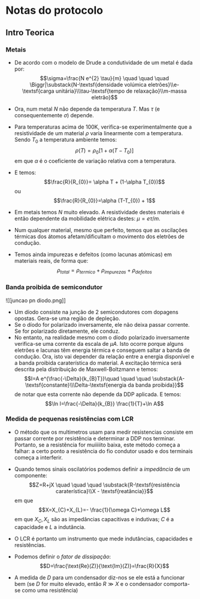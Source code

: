 # Notas do protocolo
## Intro Teorica
### Metais
- De acordo com o modelo de Drude a condutividade de um metal é dada por:
$$\sigma=\frac{N e^{2} \tau}{m} \quad \quad \quad \Biggr|\substack{N-\textsf{densidade volúmica eletrões}\\e-\textsf{carga unitária}\\\tau-\textsf{tempo de relaxação}\\m-massa eletrão}$$
- Ora, num metal $N$ não depende da temperatura $T$. Mas $\tau$ (e consequentemente $\sigma$) depende.
- Para temperaturas acima de 100K, verifica-se experimentalmente que a resistividade de um material $\rho$ varia linearmente com a temperatura. Sendo $T_{0}$ a temperatura ambiente temos:
$$\rho(T)=\rho_{0}[1+\alpha(T-T_{0})]$$
em que $\alpha$ é o coeficiente de variação relativa com a temperatura.
- E temos:
$$\frac{R}{R_{0}}= \alpha T + (1-\alpha T_{0})$$
ou
$$\frac{R}{R_{0}}=\alpha (T-T_{0}) + 1$$

- Em metais temos $N$ muito elevado. A resistividade destes materiais é então dependente da mobilidade elétrica destes: $\mu=e\tau/m$.
- Num qualquer material, mesmo que perfeito, temos que as oscilações térmicas dos átomos afetam/dificultam o movimento dos eletrões de condução.
- Temos ainda impurezas e defeitos (como lacunas atómicas) em materiais reais, de forma que:
$$\rho_{total}=\rho_{termico}+\rho_{impurezas}+\rho_{defeitos}$$

### Banda proibida de semicondutor
![[juncao pn diodo.png]]
- Um díodo consiste na junção de 2 semicondutores com dopagens opostas. Gera-se uma região de depleção.
- Se o díodo for polarizado inversamente, ele não deixa passar corrente. Se for polarizado diretamente, ele conduz.
- No entanto, na realidade mesmo com o díodo polarizado inversamente verifica-se uma corrente da escala de $\mu A$. Isto ocorre porque alguns eletrões e lacunas têm energia térmica e conseguem saltar a banda de condução. Ora, isto vai depender da relação entre a energia disponível e a banda proibida caraterística do material. A excitação térmica será descrita pela distribuição de Maxwell-Boltzmann e temos:
$$I=A e^{\frac{-\Delta}{k_{B}T}}\quad \quad \quad \substack{A-\textsf{constante}\\\Delta-\textsf{energia da banda proibida}}$$
de notar que esta corrente não depende da DDP aplicada. E temos:
$$\ln I=\frac{-\Delta}{k_{B}} \frac{1}{T}+\ln A$$

### Medida de pequenas resistências com LCR
- O método que os multimetros usam para medir resistencias consiste em passar corrente por resistência e determinar a DDP nos terminar. Portanto, se a resistência for muiiiiito baixa, este método começa a falhar: a certo ponto a resistência do fio condutor usado e dos terminais começa a interferir.
- Quando temos sinais oscilatórios podemos definir a *impedância* de um componente:
$$Z=R+jX \quad \quad \quad \substack{R-\textsf{resistência caraterística}\\X - \textsf{reatância}}$$
em que
$$X=X_{C}+X_{L}=- \frac{1}{\omega C}+\omega L$$
em que $X_{C},X_{L}$ são as impedâncias capacitivas e indutivas; $C$ é a capacidade e $L$ a indutância.

- O LCR é portanto um instrumento que mede indutâncias, capacidades e resistências.
- Podemos definir o *fator de dissipação*:
$$D=\frac{\text{Re}(Z)}{\text{Im}(Z)}=\frac{R}{X}$$
- A medida de $D$ para um condensador diz-nos se ele está a funcionar bem (se $D$ for muito elevado, então $R\gg X$ e o condensador comporta-se como uma resistência)

